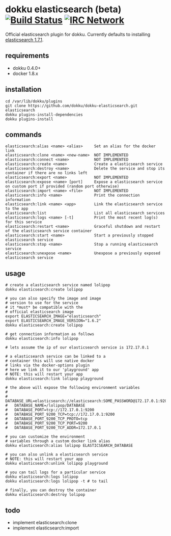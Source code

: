 # dokku elasticsearch (beta) [![Build Status](https://img.shields.io/travis/dokku/dokku-elasticsearch.svg?branch=master "Build Status")](https://travis-ci.org/dokku/dokku-elasticsearch) [![IRC Network](https://img.shields.io/badge/irc-freenode-blue.svg "IRC Freenode")](https://webchat.freenode.net/?channels=dokku)

Official elasticsearch plugin for dokku. Currently defaults to installing [elasticsearch 1.7.1](https://hub.docker.com/_/elasticsearch/).

## requirements

- dokku 0.4.0+
- docker 1.8.x

## installation

```
cd /var/lib/dokku/plugins
git clone https://github.com/dokku/dokku-elasticsearch.git elasticsearch
dokku plugins-install-dependencies
dokku plugins-install
```

## commands

```
elasticsearch:alias <name> <alias>     Set an alias for the docker link
elasticsearch:clone <name> <new-name>  NOT IMPLEMENTED
elasticsearch:connect <name>           NOT IMPLEMENTED
elasticsearch:create <name>            Create a elasticsearch service
elasticsearch:destroy <name>           Delete the service and stop its container if there are no links left
elasticsearch:export <name>            NOT IMPLEMENTED
elasticsearch:expose <name> [port]     Expose a elasticsearch service on custom port if provided (random port otherwise)
elasticsearch:import <name> <file>     NOT IMPLEMENTED
elasticsearch:info <name>              Print the connection information
elasticsearch:link <name> <app>        Link the elasticsearch service to the app
elasticsearch:list                     List all elasticsearch services
elasticsearch:logs <name> [-t]         Print the most recent log(s) for this service
elasticsearch:restart <name>           Graceful shutdown and restart of the elasticsearch service container
elasticsearch:start <name>             Start a previously stopped elasticsearch service
elasticsearch:stop <name>              Stop a running elasticsearch service
elasticsearch:unexpose <name>          Unexpose a previously exposed elasticsearch service
```

## usage

```shell
# create a elasticsearch service named lolipop
dokku elasticsearch:create lolipop

# you can also specify the image and image
# version to use for the service
# it *must* be compatible with the
# official elasticsearch image
export ELASTICSEARCH_IMAGE="elasticsearch"
export ELASTICSEARCH_IMAGE_VERSION="1.6.2"
dokku elasticsearch:create lolipop

# get connection information as follows
dokku elasticsearch:info lolipop

# lets assume the ip of our elasticsearch service is 172.17.0.1

# a elasticsearch service can be linked to a
# container this will use native docker
# links via the docker-options plugin
# here we link it to our 'playground' app
# NOTE: this will restart your app
dokku elasticsearch:link lolipop playground

# the above will expose the following environment variables
#
#   DATABASE_URL=elasticsearch://elasticsearch:SOME_PASSWORD@172.17.0.1:9200
#   DATABASE_NAME=/lolipop/DATABASE
#   DATABASE_PORT=tcp://172.17.0.1:9200
#   DATABASE_PORT_9200_TCP=tcp://172.17.0.1:9200
#   DATABASE_PORT_9200_TCP_PROTO=tcp
#   DATABASE_PORT_9200_TCP_PORT=9200
#   DATABASE_PORT_9200_TCP_ADDR=172.17.0.1

# you can customize the environment
# variables through a custom docker link alias
dokku elasticsearch:alias lolipop ELASTICSEARCH_DATABASE

# you can also unlink a elasticsearch service
# NOTE: this will restart your app
dokku elasticsearch:unlink lolipop playground

# you can tail logs for a particular service
dokku elasticsearch:logs lolipop
dokku elasticsearch:logs lolipop -t # to tail

# finally, you can destroy the container
dokku elasticsearch:destroy lolipop
```

## todo

- implement elasticsearch:clone
- implement elasticsearch:import
